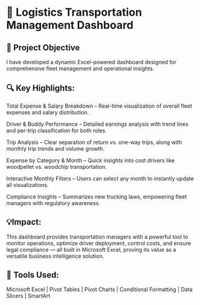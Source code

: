 # 🚚 Logistics Transportation Management Dashboard

## 🎯 Project Objective

I have developed  a  dynamic Excel-powered dashboard designed for comprehensive fleet management and operational insights.

## 🔍 Key Highlights:

Total Expense & Salary Breakdown – Real-time visualization of overall fleet expenses and salary distribution.

Driver & Buddy Performance – Detailed earnings analysis with trend lines and per-trip classification for both roles.

Trip Analysis – Clear separation of return vs. one-way trips, along with monthly trip trends and volume growth.

Expense by Category & Month – Quick insights into cost drivers like woodpellet vs. woodchip transportation.

Interactive Monthly Filters – Users can select any month to instantly update all visualizations.

Compliance Insights – Summarizes new trucking laws, empowering fleet managers with regulatory awareness.

## 💡Impact:

This dashboard provides transportation managers with a powerful tool to monitor operations, optimize driver deployment, control costs, and ensure legal compliance — all built in Microsoft Excel, proving its value as a versatile business intelligence solution.

## 🔧 Tools Used:

Microsoft Excel | Pivot Tables | Pivot Charts | Conditional Formatting | Data Slicers | SmartArt
